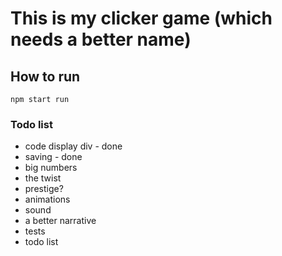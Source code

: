 # This is my clicker game (which needs a better name)

## How to run

`npm start run` 

### Todo list

  - code display div - done
  - saving - done
  - big numbers
  - the twist
  - prestige?
  - animations
  - sound
  - a better narrative
  - tests
  - todo list